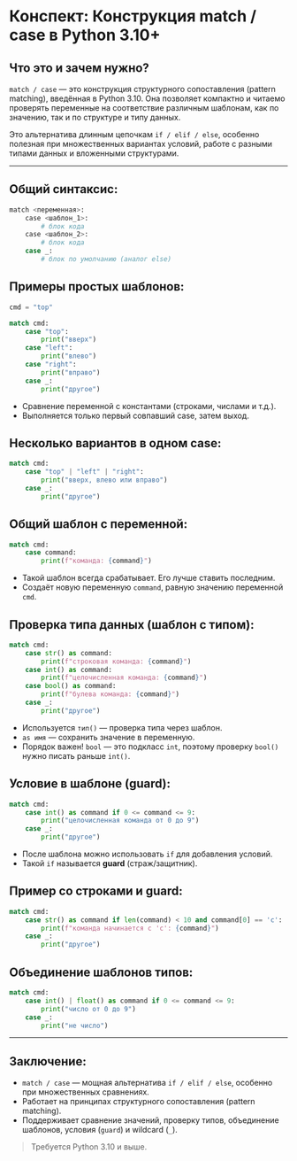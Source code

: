 # Конспект: Конструкция match / case в Python 3.10+

## Что это и зачем нужно?
`match / case` — это конструкция структурного сопоставления (pattern matching), введённая в Python 3.10. Она позволяет компактно и читаемо проверять переменные на соответствие различным шаблонам, как по значению, так и по структуре и типу данных.

Это альтернатива длинным цепочкам `if / elif / else`, особенно полезная при множественных вариантах условий, работе с разными типами данных и вложенными структурами.

---

## Общий синтаксис:
```python
match <переменная>:
    case <шаблон_1>:
        # блок кода
    case <шаблон_2>:
        # блок кода
    case _:
        # блок по умолчанию (аналог else)
```

## Примеры простых шаблонов:
```python
cmd = "top"

match cmd:
    case "top":
        print("вверх")
    case "left":
        print("влево")
    case "right":
        print("вправо")
    case _:
        print("другое")
```

- Сравнение переменной с константами (строками, числами и т.д.).
- Выполняется только первый совпавший case, затем выход.

## Несколько вариантов в одном case:
```python
match cmd:
    case "top" | "left" | "right":
        print("вверх, влево или вправо")
    case _:
        print("другое")
```

## Общий шаблон с переменной:
```python
match cmd:
    case command:
        print(f"команда: {command}")
```
- Такой шаблон всегда срабатывает. Его лучше ставить последним.
- Создаёт новую переменную `command`, равную значению переменной `cmd`.

## Проверка типа данных (шаблон с типом):
```python
match cmd:
    case str() as command:
        print(f"строковая команда: {command}")
    case int() as command:
        print(f"целочисленная команда: {command}")
    case bool() as command:
        print(f"булева команда: {command}")
    case _:
        print("другое")
```
- Используется `тип()` — проверка типа через шаблон.
- `as имя` — сохранить значение в переменную.
- Порядок важен! `bool` — это подкласс `int`, поэтому проверку `bool()` нужно писать раньше `int()`.

## Условие в шаблоне (guard):
```python
match cmd:
    case int() as command if 0 <= command <= 9:
        print("целочисленная команда от 0 до 9")
    case _:
        print("другое")
```
- После шаблона можно использовать `if` для добавления условий.
- Такой `if` называется **guard** (страж/защитник).

## Пример со строками и guard:
```python
match cmd:
    case str() as command if len(command) < 10 and command[0] == 'c':
        print(f"команда начинается с 'c': {command}")
    case _:
        print("другое")
```

## Объединение шаблонов типов:
```python
match cmd:
    case int() | float() as command if 0 <= command <= 9:
        print("число от 0 до 9")
    case _:
        print("не число")
```

---

## Заключение:
- `match / case` — мощная альтернатива `if / elif / else`, особенно при множественных сравнениях.
- Работает на принципах структурного сопоставления (pattern matching).
- Поддерживает сравнение значений, проверку типов, объединение шаблонов, условия (`guard`) и wildcard (`_`).

> Требуется Python 3.10 и выше.

